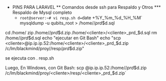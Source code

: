 * PINS PARA LARAVEL
** Comandos desde ssh para Respaldo y Otros
*** Respaldo de Mysql completo
    - `root@server:~# vi resp.sh
d=`date +%Y_%m_%d_%H_%M`
mysqldump -u qubits_root <cliente> > /home/<cliente>/<cliente>_prd_$d.sql

cd /home/<cliente>
zip /home/<cliente>/<cliente>_prd_$d.zip /home/<cliente>/<cliente>_prd_$d.sql
rm /home/<cliente>/<cliente>_prd_$d.sql
echo "ejecutar en Git Bash"
echo "scp <cliente>@ip.ip.ip.52:/home/<cliente>/<cliente>_prd_$d.zip /c/lm/blackmind/proy/<cliente>/resp/<cliente>_prd_$d.zip"

se ejecuta con . resp.sh

Luego, En Windows, con Git Bash:
scp <cliente>@ip.ip.ip.52:/home/<cliente>/<cliente>_prd_$d.zip /c/lm/blackmind/proy/<cliente>/resp/<cliente>_prd_$d.zip`
